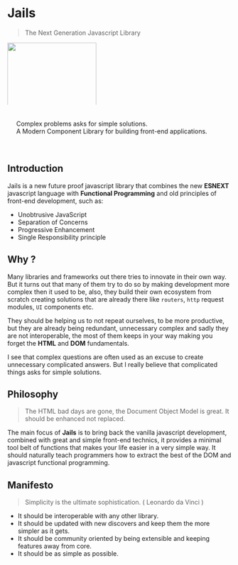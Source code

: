<h1 class="massive-header -with-tagline">Jails</h1>

> The Next Generation Javascript Library

<div style="height: 140px; overflow: hidden; display: inline-block; vertical-align:middle" >
    <img
        src="https://camo.githubusercontent.com/a274ed2d2eaea1ae4cce40a4d2dcea42ae2743aa/687474703a2f2f6a61696c732d6f72672e6769746875622e696f2f4a61696c732f6173736574732f6a61696c732e737667"
        style="display:block; height:200px"
    />
</div>
<p style="display:inline-block; vertical-align:bottom; padding:20px">
    Complex problems asks for simple solutions.<br />
    A Modern Component Library for building front-end applications.
</p>

## Introduction

Jails is a new future proof javascript library that combines the new **ESNEXT** javascript language with **Functional Programming** and old principles of front-end development, such as:

- Unobtrusive JavaScript
- Separation of Concerns
- Progressive Enhancement
- Single Responsibility principle

## Why ?

Many libraries and frameworks out there tries to innovate in their own way. But it turns out that many of them try to do so by making development more complex then it used to be, also, they build their own ecosystem from scratch creating solutions that are already there like `routers`, `http` request modules, `UI` components etc.

They should be helping us to not repeat ourselves, to be more productive, but they are already being redundant, unnecessary complex and sadly they are not interoperable, the most of them keeps in your way making you forget the **HTML** and **DOM** fundamentals.

I see that complex questions are often used as an excuse to create unnecessary complicated answers. But I really believe that complicated things asks for simple solutions.


## Philosophy
>The HTML bad days are gone, the Document Object Model is great. It should be enhanced not replaced.

The main focus of **Jails** is to bring back the vanilla javascript development, combined with great and simple front-end technics, it provides a minimal tool belt of functions that makes your life easier in a very simple way. It should naturally teach programmers how to extract the best of the DOM and javascript functional programming.


## Manifesto
> Simplicity is the ultimate sophistication. ( Leonardo da Vinci )

- It should be interoperable with any other library.
- It should be updated with new discovers and keep them the more simpler as it gets.
- It should be community oriented by being extensible and keeping features away from core.
- It should be as simple as possible.
